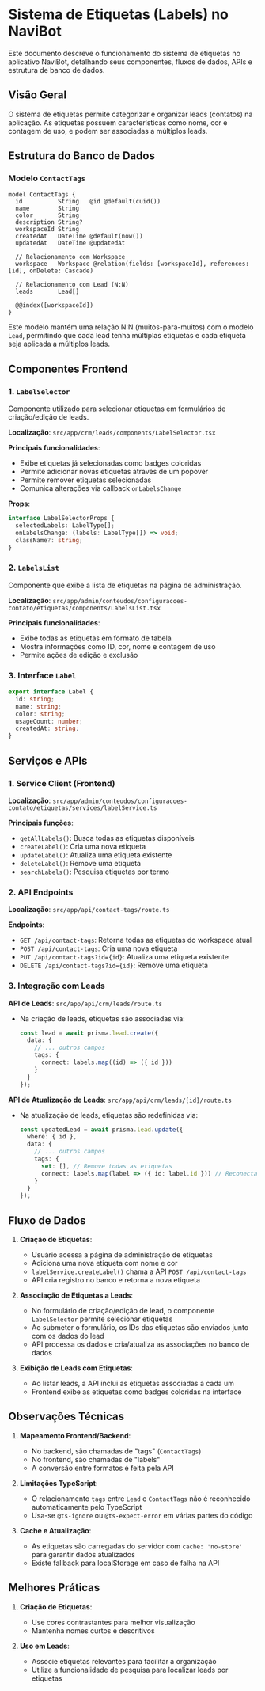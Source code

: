 # Sistema de Etiquetas (Labels) no NaviBot

Este documento descreve o funcionamento do sistema de etiquetas no aplicativo NaviBot, detalhando seus componentes, fluxos de dados, APIs e estrutura de banco de dados.

## Visão Geral

O sistema de etiquetas permite categorizar e organizar leads (contatos) na aplicação. As etiquetas possuem características como nome, cor e contagem de uso, e podem ser associadas a múltiplos leads.

## Estrutura do Banco de Dados

### Modelo `ContactTags`

```prisma
model ContactTags {
  id          String   @id @default(cuid())
  name        String
  color       String
  description String?
  workspaceId String
  createdAt   DateTime @default(now())
  updatedAt   DateTime @updatedAt

  // Relacionamento com Workspace
  workspace   Workspace @relation(fields: [workspaceId], references: [id], onDelete: Cascade)

  // Relacionamento com Lead (N:N)
  leads       Lead[]

  @@index([workspaceId])
}
```

Este modelo mantém uma relação N:N (muitos-para-muitos) com o modelo `Lead`, permitindo que cada lead tenha múltiplas etiquetas e cada etiqueta seja aplicada a múltiplos leads.

## Componentes Frontend

### 1. `LabelSelector`

Componente utilizado para selecionar etiquetas em formulários de criação/edição de leads.

**Localização**: `src/app/crm/leads/components/LabelSelector.tsx`

**Principais funcionalidades**:
- Exibe etiquetas já selecionadas como badges coloridas
- Permite adicionar novas etiquetas através de um popover
- Permite remover etiquetas selecionadas
- Comunica alterações via callback `onLabelsChange`

**Props**:
```typescript
interface LabelSelectorProps {
  selectedLabels: LabelType[];
  onLabelsChange: (labels: LabelType[]) => void;
  className?: string;
}
```

### 2. `LabelsList`

Componente que exibe a lista de etiquetas na página de administração.

**Localização**: `src/app/admin/conteudos/configuracoes-contato/etiquetas/components/LabelsList.tsx`

**Principais funcionalidades**:
- Exibe todas as etiquetas em formato de tabela
- Mostra informações como ID, cor, nome e contagem de uso
- Permite ações de edição e exclusão

### 3. Interface `Label`

```typescript
export interface Label {
  id: string;
  name: string;
  color: string;
  usageCount: number;
  createdAt: string;
}
```

## Serviços e APIs

### 1. Service Client (Frontend)

**Localização**: `src/app/admin/conteudos/configuracoes-contato/etiquetas/services/labelService.ts`

**Principais funções**:
- `getAllLabels()`: Busca todas as etiquetas disponíveis
- `createLabel()`: Cria uma nova etiqueta
- `updateLabel()`: Atualiza uma etiqueta existente
- `deleteLabel()`: Remove uma etiqueta
- `searchLabels()`: Pesquisa etiquetas por termo

### 2. API Endpoints

**Localização**: `src/app/api/contact-tags/route.ts`

**Endpoints**:
- `GET /api/contact-tags`: Retorna todas as etiquetas do workspace atual
- `POST /api/contact-tags`: Cria uma nova etiqueta
- `PUT /api/contact-tags?id={id}`: Atualiza uma etiqueta existente
- `DELETE /api/contact-tags?id={id}`: Remove uma etiqueta

### 3. Integração com Leads

**API de Leads**: `src/app/api/crm/leads/route.ts`

- Na criação de leads, etiquetas são associadas via:
  ```typescript
  const lead = await prisma.lead.create({
    data: {
      // ... outros campos
      tags: {
        connect: labels.map((id) => ({ id }))
      }
    }
  });
  ```

**API de Atualização de Leads**: `src/app/api/crm/leads/[id]/route.ts`

- Na atualização de leads, etiquetas são redefinidas via:
  ```typescript
  const updatedLead = await prisma.lead.update({
    where: { id },
    data: {
      // ... outros campos
      tags: {
        set: [], // Remove todas as etiquetas
        connect: labels.map(label => ({ id: label.id })) // Reconecta as novas
      }
    }
  });
  ```

## Fluxo de Dados

1. **Criação de Etiquetas**:
   - Usuário acessa a página de administração de etiquetas
   - Adiciona uma nova etiqueta com nome e cor
   - `labelService.createLabel()` chama a API `POST /api/contact-tags`
   - API cria registro no banco e retorna a nova etiqueta

2. **Associação de Etiquetas a Leads**:
   - No formulário de criação/edição de lead, o componente `LabelSelector` permite selecionar etiquetas
   - Ao submeter o formulário, os IDs das etiquetas são enviados junto com os dados do lead
   - API processa os dados e cria/atualiza as associações no banco de dados

3. **Exibição de Leads com Etiquetas**:
   - Ao listar leads, a API inclui as etiquetas associadas a cada um
   - Frontend exibe as etiquetas como badges coloridas na interface

## Observações Técnicas

1. **Mapeamento Frontend/Backend**:
   - No backend, são chamadas de "tags" (`ContactTags`)
   - No frontend, são chamadas de "labels"
   - A conversão entre formatos é feita pela API

2. **Limitações TypeScript**:
   - O relacionamento `tags` entre `Lead` e `ContactTags` não é reconhecido automaticamente pelo TypeScript
   - Usa-se `@ts-ignore` ou `@ts-expect-error` em várias partes do código

3. **Cache e Atualização**:
   - As etiquetas são carregadas do servidor com `cache: 'no-store'` para garantir dados atualizados
   - Existe fallback para localStorage em caso de falha na API

## Melhores Práticas

1. **Criação de Etiquetas**:
   - Use cores contrastantes para melhor visualização
   - Mantenha nomes curtos e descritivos

2. **Uso em Leads**:
   - Associe etiquetas relevantes para facilitar a organização
   - Utilize a funcionalidade de pesquisa para localizar leads por etiquetas 